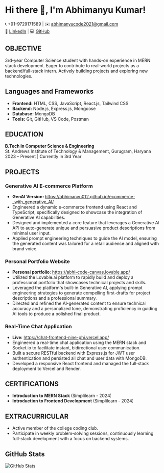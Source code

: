 # Hi there 👋, I'm Abhimanyu Kumar!

📞 +91-9729171589  |  ✉️ abhimanyucode2021@gmail.com  
🔗 [LinkedIn](https://linkedin.com/in/avymanyu0012)  |  💻 [GitHub](https://github.com/Abhimanyu012)

## OBJECTIVE
3rd-year Computer Science student with hands-on experience in MERN stack development. Eager to contribute to real-world projects as a backend/full-stack intern. Actively building projects and exploring new technologies.

## Languages and Frameworks 
- **Frontend:** HTML, CSS, JavaScript, React.js, Tailwind CSS  
- **Backend:** Node.js, Express.js, Mongoose  
- **Database:** MongoDB  
- **Tools:** Git, GitHub, VS Code, Postman  

## EDUCATION
**B.Tech in Computer Science & Engineering**  
St. Andrews Institute of Technology & Management, Gurugram, Haryana  
2023 – Present | Currently in 3rd Year

## PROJECTS

### Generative AI E-commerce Platform
- **GenAI Version:** https://abhimanyu012.github.io/ecommerce-_with_generative_AI/
- Engineered a dynamic e-commerce frontend using React and TypeScript, specifically designed to showcase the integration of Generative AI capabilities.
- Designed and implemented a core feature that leverages a Generative AI API to auto-generate unique and persuasive product descriptions from minimal user input.
- Applied prompt engineering techniques to guide the AI model, ensuring the generated content was tailored for a retail audience and aligned with brand voice.

### Personal Portfolio Website
- **Personal portfolio:** https://abhi-code-canvas.lovable.app/
- Utilized the Lovable.ai platform to rapidly build and deploy a professional portfolio that showcases technical projects and skills.
- Leveraged the platform's built-in Generative AI, applying prompt engineering strategies to generate compelling first-drafts for project descriptions and a professional summary.
- Directed and refined the AI-generated content to ensure technical accuracy and a personalized tone, demonstrating proficiency in guiding AI tools to produce a polished final product.

### Real-Time Chat Application
- **Live:** https://chat-frontend-nine-phi.vercel.app/
- Engineered a real-time chat application using the MERN stack and Socket.io to facilitate instant, bidirectional user communication.
- Built a secure RESTful backend with Express.js for JWT user authentication and persisted all chat and user data with MongoDB.
- Developed a responsive React frontend and managed the full-stack deployment to Vercel and Render.

## CERTIFICATIONS
- **Introduction to MERN Stack** (Simplilearn - 2024)  
- **Introduction to Frontend Development** (Simplilearn - 2024)  

## EXTRACURRICULAR
- Active member of the college coding club.  
- Participate in weekly problem-solving sessions, continuously learning full-stack development with a focus on backend systems.

## GitHub Stats
![GitHub Stats](https://github-readme-stats.vercel.app/api?username=Abhimanyu012&show_icons=true&theme=radical)
